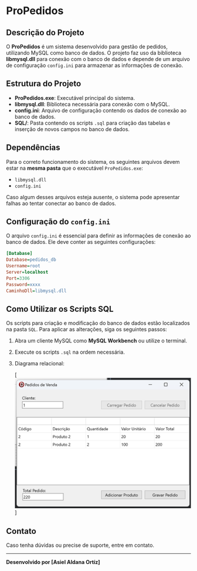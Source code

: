 # ProPedidos

## Descrição do Projeto
O **ProPedidos** é um sistema desenvolvido para gestão de pedidos, utilizando MySQL como banco de dados. O projeto faz uso da biblioteca **libmysql.dll** para conexão com o banco de dados e depende de um arquivo de configuração `config.ini` para armazenar as informações de conexão.

## Estrutura do Projeto

- **ProPedidos.exe**: Executável principal do sistema.
- **libmysql.dll**: Biblioteca necessária para conexão com o MySQL.
- **config.ini**: Arquivo de configuração contendo os dados de conexão ao banco de dados.
- **SQL/**: Pasta contendo os scripts `.sql` para criação das tabelas e inserção de novos campos no banco de dados.

## Dependências
Para o correto funcionamento do sistema, os seguintes arquivos devem estar na **mesma pasta** que o executável `ProPedidos.exe`:

- `libmysql.dll`
- `config.ini`

Caso algum desses arquivos esteja ausente, o sistema pode apresentar falhas ao tentar conectar ao banco de dados.

## Configuração do `config.ini`
O arquivo `config.ini` é essencial para definir as informações de conexão ao banco de dados. Ele deve conter as seguintes configurações:

```ini
[Database]
Database=pedidos_db
Username=root
Server=localhost
Port=3306 
Password=xxxx 
CaminhoDll=libmysql.dll  
```

## Como Utilizar os Scripts SQL
Os scripts para criação e modificação do banco de dados estão localizados na pasta `SQL`. Para aplicar as alterações, siga os seguintes passos:

1. Abra um cliente MySQL como **MySQL Workbench** ou utilize o terminal.
2. Execute os scripts `.sql` na ordem necessária.
3. Diagrama relacional:

   [![Diagrama relacional](SQL/View.png)]

## Contato
Caso tenha dúvidas ou precise de suporte, entre em contato.

---
**Desenvolvido por [Asiel Aldana Ortíz]**
